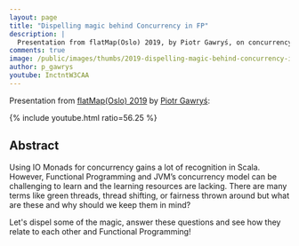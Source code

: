 ```yaml
---
layout: page
title: "Dispelling magic behind Concurrency in FP"
description: |
  Presentation from flatMap(Oslo) 2019, by Piotr Gawryś, on concurrency basics in FP.
comments: true
image: /public/images/thumbs/2019-dispelling-magic-behind-concurrency-in-fp-piotr-gawrys.png
author: p_gawrys
youtube: InctntW3CAA
---
```


Presentation from
[flatMap(Oslo) 2019](https://2019.flatmap.no/) by
[Piotr Gawryś](https://twitter.com/p_gawrys):

{% include youtube.html ratio=56.25 %}

## Abstract

Using IO Monads for concurrency gains a lot of recognition in Scala. However, Functional Programming and JVM’s concurrency model can be challenging to learn and the learning resources are lacking. There are many terms like green threads, thread shifting, or fairness thrown around but what are these and why should we keep them in mind?

Let's dispel some of the magic, answer these questions and see how they relate to each other and Functional Programming!
